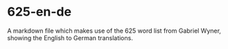 # 625-en-de
A markdown file which makes use of the 625 word list from Gabriel Wyner, showing the English to German translations.
